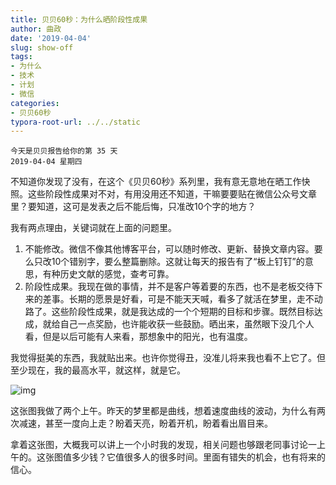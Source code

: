```yaml
---
title: 贝贝60秒：为什么晒阶段性成果
author: 曲政
date: '2019-04-04'
slug: show-off
tags:
- 为什么
- 技术
- 计划
- 微信
categories:
- 贝贝60秒
typora-root-url: ../../static
---
```


```
今天是贝贝报告给你的第 35 天
2019-04-04 星期四
```

不知道你发现了没有，在这个《贝贝60秒》系列里，我有意无意地在晒工作快照。这些阶段性成果对不对，有用没用还不知道，干嘛要要贴在微信公众号文章里？要知道，这可是发表之后不能后悔，只准改10个字的地方？

我有两点理由，关键词就在上面的问题里。

1.  不能修改。微信不像其他博客平台，可以随时修改、更新、替换文章内容。要么只改10个错别字，要么整篇删除。这就让每天的报告有了“板上钉钉”的意思，有种历史文献的感觉，查考可靠。
2.  阶段性成果。我现在做的事情，并不是客户等着要的东西，也不是老板交待下来的差事。长期的愿景是好看，可是不能天天喊，看多了就活在梦里，走不动路了。这些阶段性成果，就是我达成的一个个短期的目标和步骤。既然目标达成，就给自己一点奖励，也许能收获一些鼓励。晒出来，虽然眼下没几个人看，但是以后可能有人来看，那想象中的阳光，也有温度。

我觉得挺美的东西，我就贴出来。也许你觉得丑，没准儿将来我也看不上它了。但至少现在，我的最高水平，就这样，就是它。

![img](/images/2019-04-04-%E8%B4%9D%E8%B4%9D60%E7%A7%92%EF%BC%9A%E4%B8%BA%E4%BB%80%E4%B9%88%E6%99%92%E9%98%B6%E6%AE%B5%E6%80%A7%E6%88%90%E6%9E%9C/640-20200416155225698.jpeg)

这张图我做了两个上午。昨天的梦里都是曲线，想着速度曲线的波动，为什么有两次减速，甚至一度向上走？盼着天亮，盼着开机，盼着看出眉目来。

拿着这张图，大概我可以讲上一个小时我的发现，相关问题也够跟老同事讨论一上午的。这张图值多少钱？它值很多人的很多时间。里面有错失的机会，也有将来的信心。
​